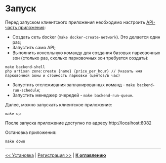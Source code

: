 # Запуск

Перед запуском клиентского приложения необходимо настроить [API-часть приложения](https://github.com/poymanov/laravel-daily-car-parking-app-api):
- Создать сеть docker (`make docker-create-network`). Это делается один раз;
- Запустить само API;
- Выполнить консольную команду для создания базовых парковочных зон (столько раз, сколько парковочных зон требуется создать):
```
make backend-shell
php artisan zone:create {name} {price_per_hour} // Указать имя парковочной зоны и стоимость парковки (центов/в час)
```
- Запустить отслеживания запланированных команд - `make backend-run-schedule`;
- Запустить менеджер очередей - `make backend-run-queue`.

Далее, можно запускать клиентское приложение:

```
make up
```

После запуска приложение доступно по адресу http://localhost:8082

Остановка приложения:

```
make down
```

---

[<< Установка](../01-setup/README.md) | [Регистрация >>](../03-registration/README.md) | [**К оглавлению**](../README.md)
